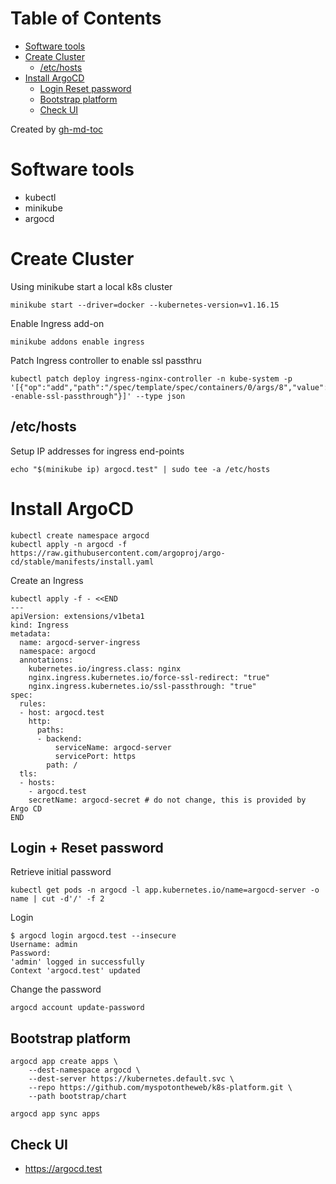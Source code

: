 
Table of Contents
=================

   * [Software tools](#software-tools)
   * [Create Cluster](#create-cluster)
      * [/etc/hosts](#etchosts)
   * [Install ArgoCD](#install-argocd)
      * [Login   Reset password](#login--reset-password)
      * [Bootstrap platform](#bootstrap-platform)
      * [Check UI](#check-ui)

Created by [gh-md-toc](https://github.com/ekalinin/github-markdown-toc)


# Software tools

* kubectl
* minikube
* argocd

# Create Cluster

Using minikube start a local k8s cluster

```
minikube start --driver=docker --kubernetes-version=v1.16.15
```

Enable Ingress add-on

```
minikube addons enable ingress
```

Patch Ingress controller to enable ssl passthru

```
kubectl patch deploy ingress-nginx-controller -n kube-system -p '[{"op":"add","path":"/spec/template/spec/containers/0/args/8","value":"--enable-ssl-passthrough"}]' --type json
```

## /etc/hosts

Setup IP addresses for ingress end-points

```
echo "$(minikube ip) argocd.test" | sudo tee -a /etc/hosts
```

# Install ArgoCD

```
kubectl create namespace argocd
kubectl apply -n argocd -f https://raw.githubusercontent.com/argoproj/argo-cd/stable/manifests/install.yaml
```

Create an Ingress

```
kubectl apply -f - <<END
---
apiVersion: extensions/v1beta1
kind: Ingress
metadata:
  name: argocd-server-ingress
  namespace: argocd
  annotations:
    kubernetes.io/ingress.class: nginx
    nginx.ingress.kubernetes.io/force-ssl-redirect: "true"
    nginx.ingress.kubernetes.io/ssl-passthrough: "true"
spec:
  rules:
  - host: argocd.test
    http:
      paths:
      - backend:
          serviceName: argocd-server
          servicePort: https
        path: /
  tls:
  - hosts:
    - argocd.test
    secretName: argocd-secret # do not change, this is provided by Argo CD
END
```

## Login + Reset password

Retrieve initial password

```
kubectl get pods -n argocd -l app.kubernetes.io/name=argocd-server -o name | cut -d'/' -f 2
```

Login

```
$ argocd login argocd.test --insecure
Username: admin
Password: 
'admin' logged in successfully
Context 'argocd.test' updated
```

Change the password

```
argocd account update-password
```

## Bootstrap platform

```
argocd app create apps \
    --dest-namespace argocd \
    --dest-server https://kubernetes.default.svc \
    --repo https://github.com/myspotontheweb/k8s-platform.git \
    --path bootstrap/chart  

argocd app sync apps 
```

## Check UI

* https://argocd.test


